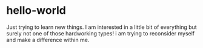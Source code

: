 # hello-world
Just trying to learn new things.
I am interested in a little bit of everything but surely not one of those hardworking types!
 i am trying to reconsider myself and make a difference within me.
